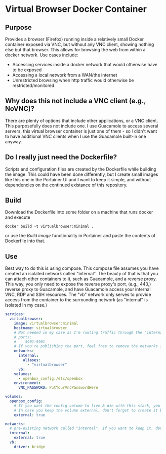 # Virtual Browser Docker Container
## Purpose
Provides a browser (Firefox) running inside a relatively small Docker container exposed via VNC, but without any VNC client, showing nothing else but that browser. This allows for browsing the web from within a docker network. Use cases include:
- Accessing services inside a docker network that would otherwise have to be exposed
- Accessing a local network from a WAN/the internet
- Unrestricted browsing when http traffic would otherwise be restricted/monitored
## Why does this not include a VNC client (e.g., NoVNC)?
There are plenty of options that include other applications, or a VNC client. This purposefully does not include one. I use Guacamole to access several servers, this virtual browser container is just one of them - so I didn't want to have additional VNC clients when I use the Guacamole built-in one anyway.
## Do I really just need the Dockerfile?
Scripts and configuration files are created by the Dockerfile while building the image. This could have been done differently, but I create small images like this one in the Portainer UI and I want to keep it simple, and without dependencies on the continued existance of this repository.
## Build
Download the Dockerfile into some folder on a machine that runs docker and execute
```
docker build -t virtualbrowser:minimal .
```
or use the _Build image_ functionality in Portainer and paste the contents of Dockerfile into that.
## Use
Best way to do this is using compose. This compose file assumes you have created an isolated network called "internal". The beauty of that is that you can attach other containers to it, such as Guacamole, and a reverse proxy. This way, you only need to expose the reverse proxy's port, (e.g., 443,) reverse proxy to Guacamole, and have Guacamole access your internal VNC, RDP and SSH resources. 
The "vb" network only serves to provide access from the container to the surrounding network (as "internal" is isolated in my case.)
```yaml
services:
  virtualbrowser:
    image: virtualbrowser:minimal
    hostname: virtualbrowser
    # Not needed in my case as I'm routing traffic through the "internal" network
    # ports:
    #  - 5901:5901
    # If you're publishing the port, feel free to remove the networks in this stack
    networks:
      internal:
        aliases:
          - "virtualbrowser"
      vb:
    volumes:
      - openbox_config:/etc/openbox
    environment:
      VNC_PASSWORD: PutYourVncPasswordHere

volumes:
  openbox_config:
    # If you want the config volume to live & die with this stack, you can remove the "external" line. 
    # In case you keep the volume external, don't forget to create it before composing.
    external: true

networks:
  # pre-existing network called "internal". If you want to keep it, don't forget to create it before composing.
  internal:
    external: true
  vb:
    driver: bridge
```
